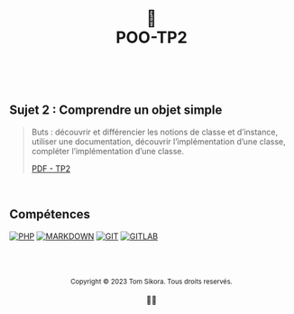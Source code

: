 <div align="center">
    <h1>
        🤖<br>POO-TP2<br>
        <br>
    </h1>
</div>

<br>

<h2>Sujet 2 : Comprendre un objet simple</h2>

> Buts : découvrir et différencier les notions de classe et d’instance, utiliser une documentation, découvrir l’implémentation d’une classe, compléter l’implémentation d’une classe.
>
> [PDF - TP2](files/TP2_POO.pdf)

<br>

<h2>Compétences</h2>

[![PHP](https://img.shields.io/badge/PHP-777BB4?style=for-the-badge&logo=php&logoColor=white)](https://www.php.net/)
[![MARKDOWN](https://img.shields.io/badge/Markdown-000000?style=for-the-badge&logo=markdown&logoColor=white)](https://www.markdownguide.org/)
[![GIT](https://img.shields.io/badge/Git-E34F26?style=for-the-badge&logo=git&logoColor=white)](https://git-scm.com/)
[![GITLAB](https://img.shields.io/badge/GitLab-330F63?style=for-the-badge&logo=gitlab&logoColor=white)](https://about.gitlab.com/)

<br>

<div align="center">
    <br>
    <br>
    <div>
        <sub>Copyright &copy; 2023 Tom Sikora. Tous droits reservés.</sub>
    </div>
    <br>
    👨‍💻
</div>
